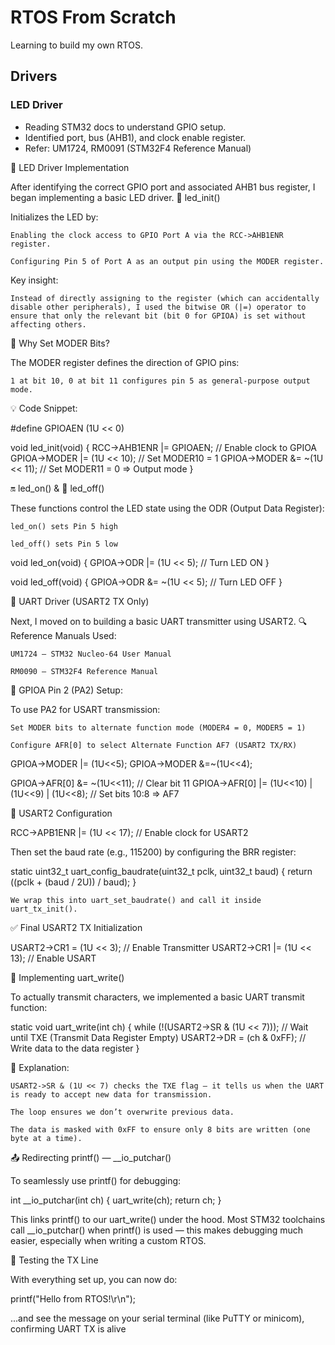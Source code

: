 # RTOS From Scratch

Learning to build my own RTOS.

## Drivers

### LED Driver
- Reading STM32 docs to understand GPIO setup.
- Identified port, bus (AHB1), and clock enable register.
- Refer: UM1724, RM0091 (STM32F4 Reference Manual)

🚦 LED Driver Implementation

After identifying the correct GPIO port and associated AHB1 bus register, I began implementing a basic LED driver.
🔧 led_init()

Initializes the LED by:

    Enabling the clock access to GPIO Port A via the RCC->AHB1ENR register.

    Configuring Pin 5 of Port A as an output pin using the MODER register.

Key insight:

    Instead of directly assigning to the register (which can accidentally disable other peripherals), I used the bitwise OR (|=) operator to ensure that only the relevant bit (bit 0 for GPIOA) is set without affecting others.

🧠 Why Set MODER Bits?

The MODER register defines the direction of GPIO pins:

    1 at bit 10, 0 at bit 11 configures pin 5 as general-purpose output mode.

💡 Code Snippet:

#define GPIOAEN (1U << 0)

void led_init(void) {
    RCC->AHB1ENR |= GPIOAEN;            // Enable clock to GPIOA
    GPIOA->MODER |= (1U << 10);         // Set MODER10 = 1
    GPIOA->MODER &= ~(1U << 11);        // Set MODER11 = 0 => Output mode
}

🔛 led_on() & 🔻 led_off()

These functions control the LED state using the ODR (Output Data Register):

    led_on() sets Pin 5 high

    led_off() sets Pin 5 low

void led_on(void) {
    GPIOA->ODR |= (1U << 5);   // Turn LED ON
}

void led_off(void) {
    GPIOA->ODR &= ~(1U << 5);  // Turn LED OFF
}


📡 UART Driver (USART2 TX Only)

Next, I moved on to building a basic UART transmitter using USART2.
🔍 Reference Manuals Used:

    UM1724 – STM32 Nucleo-64 User Manual

    RM0090 – STM32F4 Reference Manual

🧠 GPIOA Pin 2 (PA2) Setup:

To use PA2 for USART transmission:

    Set MODER bits to alternate function mode (MODER4 = 0, MODER5 = 1)

    Configure AFR[0] to select Alternate Function AF7 (USART2 TX/RX)

GPIOA->MODER |= (1U<<5);
GPIOA->MODER &=~(1U<<4);

GPIOA->AFR[0] &= ~(1U<<11); // Clear bit 11
GPIOA->AFR[0] |= (1U<<10) | (1U<<9) | (1U<<8); // Set bits 10:8 => AF7

🔧 USART2 Configuration

RCC->APB1ENR |= (1U << 17); // Enable clock for USART2

Then set the baud rate (e.g., 115200) by configuring the BRR register:

static uint32_t uart_config_baudrate(uint32_t pclk, uint32_t baud) {
    return ((pclk + (baud / 2U)) / baud);
}

    We wrap this into uart_set_baudrate() and call it inside uart_tx_init().

✅ Final USART2 TX Initialization

USART2->CR1 = (1U << 3); // Enable Transmitter
USART2->CR1 |= (1U << 13); // Enable USART

🔨 Implementing uart_write()

To actually transmit characters, we implemented a basic UART transmit function:

static void uart_write(int ch) {
    while (!(USART2->SR & (1U << 7))); // Wait until TXE (Transmit Data Register Empty)
    USART2->DR = (ch & 0xFF);          // Write data to the data register
}

🧠 Explanation:

    USART2->SR & (1U << 7) checks the TXE flag — it tells us when the UART is ready to accept new data for transmission.

    The loop ensures we don’t overwrite previous data.

    The data is masked with 0xFF to ensure only 8 bits are written (one byte at a time).

📤 Redirecting printf() — __io_putchar()

To seamlessly use printf() for debugging:

int __io_putchar(int ch) {
    uart_write(ch);
    return ch;
}

This links printf() to our uart_write() under the hood. Most STM32 toolchains call __io_putchar() when printf() is used — this makes debugging much easier, especially when writing a custom RTOS.

🧪 Testing the TX Line

With everything set up, you can now do:

printf("Hello from RTOS!\r\n");

...and see the message on your serial terminal (like PuTTY or minicom), confirming UART TX is alive 